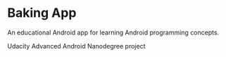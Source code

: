 # Baking App

An educational Android app for learning Android programming concepts.

Udacity Advanced Android Nanodegree project
